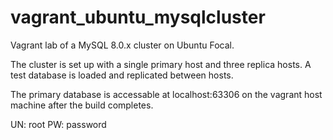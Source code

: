 # vagrant_ubuntu_mysqlcluster
Vagrant lab of a MySQL 8.0.x cluster on Ubuntu Focal.

The cluster is set up with a single primary host and three replica hosts.
A test database is loaded and replicated between hosts.

The primary database is accessable at localhost:63306 on the vagrant host machine after the build completes.

UN: root
PW: password
